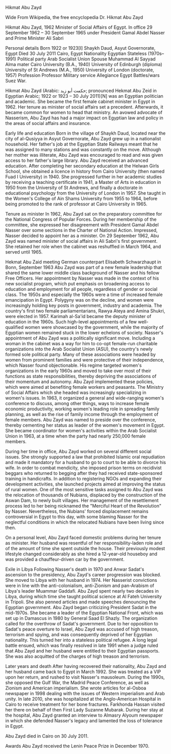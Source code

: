 Hikmat Abu Zayd

Wide From Wikipedia, the free encyclopedia Dr. Hikmat Abu Zayd

Hikmat Abu Zayd, 1962 Minister of Social Affairs of Egypt.
In office 29 September 1962 – 30 September 1965
under President Gamal Abdel Nasser 
and Prime Minister Ali Sabri


Personal details Born 1922 or 1923\[I\]
Shaykh Daud, Asyut Governorate, Egypt Died 30 July 2011 Cairo, Egypt
Nationality Egyptian Stateless (1970s–1991) Political party Arab
Socialist Union Spouse Muhammad Al Sayyad Alma mater Cairo University
(B.A., 1940) University of Edinburgh (diploma) University of St Andrews
(M.A., 1950) University of London (doctorate, 1957) Profession Professor
Military service Allegiance Egypt Battles/wars Suez War.

Hikmat Abu Zayd
(Arabic: حكمت أبو زيد; pronounced Hekmat Abu Zeid in Egyptian Arabic;
1922 or 1923 – 30 July 2011)\[N\] was an Egyptian politician and
academic. She became the first female cabinet minister in Egypt in 1962.
Her tenure as minister of social affairs set a precedent. Afterwards, it
became common for women to head that ministry. An avowed advocate of
Nasserism, Abu Zayd has had a major impact on Egyptian law and policy in
the areas of social affairs and insurance.

Early life and education Born in the village of Shaykh Daud, located
near the city of al-Qusiyya in Asyut Governorate, Abu Zayd grew up in a
nationalist household. Her father's job at the Egyptian State Railways
meant that he was assigned to many stations and was constantly on the
move. Although her mother was illiterate, Abu Zayd was encouraged to
read and was given access to her father's large library. Abu Zayd
received an advanced education. After completing her secondary education
at the Helwan Girls School, she obtained a licence in history from Cairo
University (then named Fuad I University) in 1940. She progressed
further in her academic studies by receiving a teaching certificate in
1941, a Master of Arts in education in 1950 from the University of St
Andrews, and finally a doctorate in educational psychology from the
University of London in 1957. She taught in the Women's College of Ain
Shams University from 1955 to 1964, before being promoted to the rank of
professor at Cairo University in 1965.

Tenure as minister In 1962, Abu Zayd sat on the preparatory committee
for the National Congress of Popular Forces. During her membership of
the committee, she expressed her disagreement with President Gamal Abdel
Nasser over some sections in the Charter of National Action. Impressed,
Nasser decided to appoint her as a minister. On 29 September 1962, Abu
Zayd was named minister of social affairs in Ali Sabri's first
government. She retained her role when the cabinet was reshuffled in
March 1964, and served until 1965.

Hekmat Abu Zaid meeting German counterpart Elisabeth Schwarzhaupt in
Bonn, September 1963 Abu Zayd was part of a new female leadership that
shared the same lower middle class background of Nasser and his fellow
Free Officers. Her appointment by Nasser was made in the context of his
new socialist program, which put emphasis on broadening access to
education and employment for all people, regardless of gender or social
class. The 1950s and especially the 1960s were a time of increased
female emancipation in Egypt. Polygyny was on the decline, and women
were increasingly holding key posts in government, industry and
academia. The country's first two female parliamentarians, Rawya Ateya
and Amina Shukri, were elected in 1957. Karimah al-Sa'id became the
deputy minister of education in the 1960s. Such high-level appointments
of a few well-qualified women were showcased by the government, while
the majority of Egyptian women remained stuck in the lower echelons of
society. Nasser's appointment of Abu Zayd was a politically significant
move. Including a woman in the cabinet was a way for him to co-opt
female-run charitable organizations into the Arab Socialist Union (ASU),
the country's newly formed sole political party. Many of these
associations were headed by women from prominent families and were
protective of their independence, which Nasser found objectionable. His
regime targeted women's organizations in the early 1960s and moved to
take over most of their functions as state responsibilities, thereby
depriving the associations of their momentum and autonomy. Abu Zayd
implemented these policies, which were aimed at benefiting female
workers and peasants. The Ministry of Social Affairs which she headed
was increasingly specializing in women's issues. In 1963, it organized a
general and wide-ranging women's conference to discuss, among other
things, ways to increase female economic productivity, working women's
leading role in spreading family planning, as well as the rise of family
income through the employment of female members. Abu Zayd was named to
preside over the conference, thereby cementing her status as leader of
the women's movement in Egypt. She became coordinator for women's
activities within the Arab Socialist Union in 1963, at a time when the
party had nearly 250,000 female members.

During her time in office, Abu Zayd worked on several different social
issues. She strongly supported a law that prohibited Islamic oral
repudiation and made it mandatory for a husband to go to court to be
able to divorce his wife. In order to combat mendicity, she imposed
prison terms on recidivist beggars who returned to begging after they
had received state-sponsored training in handicrafts. In addition to
registering NGOs and expanding their development activities, she
launched projects aimed at improving the status of rural women. One of
the most sensitive tasks assigned to Abu Zayd was the relocation of
thousands of Nubians, displaced by the construction of the Aswan Dam, to
newly built villages. Her management of the resettlement process led to
her being nicknamed the "Merciful Heart of the Revolution" by Nasser.
Nevertheless, the Nubians' forced displacement remains controversial in
Egypt to this day, with some blaming Nasser for the neglectful
conditions in which the relocated Nubians have been living since then.

On a personal level, Abu Zayd faced domestic problems during her tenure
as minister. Her husband was resentful of her responsibility-laden role
and of the amount of time she spent outside the house. Their previously
modest lifestyle changed considerably as she hired a 12-year-old
houseboy and was provided a chauffeur-driven car by the government.

Exile in Libya Following Nasser's death in 1970 and Anwar Sadat's
ascension to the presidency, Abu Zayd's career progression was blocked.
She moved to Libya with her husband in 1974. Her Nasserist convictions
were in line with the anti-colonialism, anti-Zionism and pan-Arabism of
Libya's leader Muammar Gaddafi. Abu Zayd spent nearly two decades in
Libya, during which time she taught political science at Al Fateh
University in Tripoli. She also penned articles and made speeches
denouncing the Egyptian government. Abu Zayd began criticizing President
Sadat in the mid-1970s. She became a leader of the Egyptian National
Front, which was set up in Damascus in 1980 by General Saad El Shazly.
The organization called for the overthrow of Sadat's government. Due to
her opposition to Sadat's peace overture to Israel, Abu Zayd was accused
of high treason, terrorism and spying, and was consequently deprived of
her Egyptian nationality. This turned her into a stateless political
refugee. A long legal battle ensued, which was finally resolved in late
1991 when a judge ruled that Abu Zayd and her husband were entitled to
their Egyptian passports. She was also acquitted of the charges of high
treason and terrorism.

Later years and death After having recovered their nationality, Abu Zayd
and her husband came back to Egypt in March 1992. She was treated as a
VIP upon her return, and rushed to visit Nasser's mausoleum. During the
1990s, she opposed the Gulf War, the Madrid Peace Conference, as well as
Zionism and American imperialism. She wrote articles for al-Osboa
newspaper in 1998 dealing with the issues of Western imperialism and
Arab unity. In late 2010, she was hospitalized at the Anglo-American
Hospital in Cairo to receive treatment for her bone fractures. Farkhonda
Hassan visited her there on behalf of then First Lady Suzanne Mubarak.
During her stay at the hospital, Abu Zayd granted an interview to
Almasry Alyoum newspaper in which she defended Nasser's legacy and
lamented the loss of tolerance in Egypt.

Abu Zayd died in Cairo on 30 July 2011.

Awards Abu Zayd received the Lenin Peace Prize in December 1970.